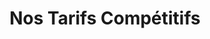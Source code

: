---
title: "Nos Tarifs Compétitifs"
description: "Découvrez nos différentes formules adaptées à vos besoins et à votre budget. Tous nos tarifs sont transparents, sans surprise."
plans:
  - title: "Intervention Standard"
    icon: "tools"
    price: "90"
    subtitle: "Par intervention"
    recommended: false
    features:
      - "Diagnostic complet"
      - "Intervention sous 48h"
      - "Devis gratuit"
      - "Garantie 3 mois"
  - title: "Intervention Express"
    icon: "bolt"
    price: "150"
    subtitle: "Par intervention"
    recommended: true
    features:
      - "Diagnostic complet"
      - "Intervention sous 24h"
      - "Devis gratuit"
      - "Garantie 6 mois"
      - "Assistance téléphonique prioritaire"
  - title: "Contrat Annuel"
    icon: "calendar-check"
    price: "450"
    subtitle: "Par an"
    recommended: false
    features:
      - "2 visites de maintenance"
      - "Intervention sous 12h"
      - "Devis gratuit"
      - "Garantie 12 mois"
      - "Assistance téléphonique 24/7"
      - "Remise de 15% sur les pièces"
buttonText: "Demander un devis"
buttonUrl: "/contact"
---